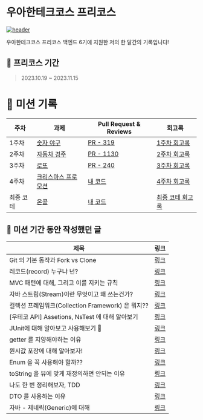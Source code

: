 # 우아한테크코스 프리코스
[![header](https://capsule-render.vercel.app/api?type=waving&color=gradient&customColorList=24&animation=fadeIn&height=320&section=header&text=우아한테크코스%20프리코스%206기&desc=🧑‍💻%20백엔드%20최원준(타칸)&fontSize=50&fontAlign=50&fontAlignY=36&descSize=24&descAlign=50&descAlignY=52)](https://capsule-render.vercel.app/api?type=waving&color=gradient&customColorList=24&animation=fadeIn&height=320&section=header&text=%EC%9A%B0%EC%95%84%ED%95%9C%ED%85%8C%ED%81%AC%EC%BD%94%EC%8A%A4%20Precourse%203%EC%A3%BC%EC%B0%A8&desc=%F0%9F%8E%B1%20%EB%A1%9C%EB%98%90%20(Lotto)%20-%20%EC%9D%B5%EB%AA%85&fontSize=48&fontAlign=50&fontAlignY=36&descSize=24&descAlign=50&descAlignY=52)

우아한테크코스 프리코스 백엔드 6기에 지원한 저의 한 달간의 기록입니다!
## 📅 프리코스 기간
> 2023.10.19 ~ 2023.11.15
>
# 🎯 미션 기록
| 주차 | 과제 | Pull Request & Reviews | 회고록 |
| --- | --- | --- | --- |
| 1주차 | [숫자 야구](https://github.com/woowacourse-precourse/java-baseball-6) | [PR - 319](https://github.com/woowacourse-precourse/java-baseball-6/pull/319) | [1주차 회고록](https://flight-developer-stroy.tistory.com/43) |
| 2주차 | [자동차 경주](https://github.com/woowacourse-precourse/java-racingcar-6) | [PR - 1130](https://github.com/woowacourse-precourse/java-racingcar-6/pull/1130) | [2주차 회고록](https://flight-developer-stroy.tistory.com/48) |
| 3주차 | [로또](https://github.com/woowacourse-precourse/java-lotto-6) | [PR - 240](https://github.com/woowacourse-precourse/java-lotto-6/pull/240/) | [3주차 회고록](https://flight-developer-stroy.tistory.com/52) |
| 4주차 | [크리스마스 프로모션](https://github.com/woowacourse-precourse/java-christmas-6) | [내 코드](https://github.com/jhon3242/java-christmas-6-jhon3242/pull/1) | [4주차 회고록](https://flight-developer-stroy.tistory.com/55) |
| 최종 코테 | [온콜](https://github.com/woowacourse-precourse/java-oncall-6) | [내 코드](https://github.com/jhon3242/java-oncall-6-jhon3242) | [최종 코테 회고록](https://flight-developer-stroy.tistory.com/59) |

## 📖 미션 기간 동안 작성했던 글
| 제목 | 링크 |
| --- | --- |
| Git 의 기본 동작과 Fork vs Clone | [링크](https://flight-developer-stroy.tistory.com/35) |
| 레코드(record) 누구냐 넌? | [링크](https://flight-developer-stroy.tistory.com/36) |
| MVC 패턴에 대해, 그리고 이를 지키는 규칙 | [링크](https://flight-developer-stroy.tistory.com/37) |
| 자바 스트림(Stream)이란 무엇이고 왜 쓰는건가? | [링크](https://flight-developer-stroy.tistory.com/38) |
| 컬렉션 프레임워크(Collection Framework) 은 뭐지?? | [링크](https://flight-developer-stroy.tistory.com/39) |
| [우테코 API] Assetions, NsTest 에 대해 알아보기 | [링크](https://flight-developer-stroy.tistory.com/41) |
| JUnit에 대해 알아보고 사용해보기 👀 | [링크](https://flight-developer-stroy.tistory.com/44) |
| getter 를 지양해야하는 이유 | [링크](https://flight-developer-stroy.tistory.com/45) |
| 원시값 포장에 대해 알아보자! | [링크](https://flight-developer-stroy.tistory.com/46) |
| Enum 을 꼭 사용해야 할까?? | [링크](https://flight-developer-stroy.tistory.com/49) |
| toString 을 뷰에 맞게 재정의하면 안되는 이유 | [링크](https://flight-developer-stroy.tistory.com/50) |
| 나도 한 번 정리해보자, TDD | [링크](https://flight-developer-stroy.tistory.com/51) |
| DTO 를 사용하는 이유 | [링크](https://flight-developer-stroy.tistory.com/53) |
| 자바 - 제네릭(Generic)에 대해 | [링크](https://flight-developer-stroy.tistory.com/54) |




